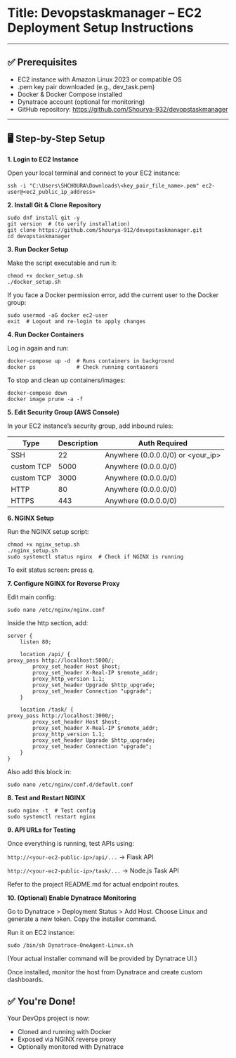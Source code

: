 # Title: Devopstaskmanager – EC2 Deployment Setup Instructions

---
## ✅ Prerequisites
  - EC2 instance with Amazon Linux 2023 or compatible OS
  - .pem key pair downloaded (e.g., dev_task.pem)
  - Docker & Docker Compose installed
  - Dynatrace account (optional for monitoring)
  - GitHub repository: https://github.com/Shourya-932/devopstaskmanager
    
---

## 🖥️ Step-by-Step Setup

**1. Login to EC2 Instance**

Open your local terminal and connect to your EC2 instance:
```
ssh -i "C:\Users\SHCHOURA\Downloads\<key_pair_file_name>.pem" ec2-user@<ec2_public_ip_address>
```

**2. Install Git & Clone Repository**
```
sudo dnf install git -y
git version  # (to verify installation)
git clone https://github.com/Shourya-912/devopstaskmanager.git
cd devopstaskmanager
```

**3. Run Docker Setup**

Make the script executable and run it:
```
chmod +x docker_setup.sh
./docker_setup.sh
```
If you face a Docker permission error, add the current user to the Docker group:
```
sudo usermod -aG docker ec2-user
exit  # Logout and re-login to apply changes
```
**4. Run Docker Containers**

Log in again and run:
```
docker-compose up -d  # Runs containers in background
docker ps             # Check running containers
```

To stop and clean up containers/images:
```
docker-compose down
docker image prune -a -f
```
**5. Edit Security Group (AWS Console)**

In your EC2 instance’s security group, add inbound rules:

| Type      | Description           | Auth Required |
|----------------|-------------|---------------------------------------------|
|SSH    | 22| Anywhere (0.0.0.0/0) or <your_ip>|
|custom TCP | 5000| Anywhere (0.0.0.0/0)|
|custom TCP | 3000| Anywhere (0.0.0.0/0)|
| HTTP | 80| Anywhere (0.0.0.0/0) |
| HTTPS | 443 |Anywhere (0.0.0.0/0)|


**6. NGINX Setup**

Run the NGINX setup script:
```
chmod +x nginx_setup.sh
./nginx_setup.sh
sudo systemctl status nginx  # Check if NGINX is running
```

To exit status screen: press q.

**7. Configure NGINX for Reverse Proxy**

Edit main config:
```
sudo nano /etc/nginx/nginx.conf
```

Inside the http section, add:
```
server {
    listen 80;
 
    location /api/ {
proxy_pass http://localhost:5000/;
        proxy_set_header Host $host;
        proxy_set_header X-Real-IP $remote_addr;
        proxy_http_version 1.1;
        proxy_set_header Upgrade $http_upgrade;
        proxy_set_header Connection "upgrade";
    }
 
    location /task/ {
proxy_pass http://localhost:3000/;
        proxy_set_header Host $host;
        proxy_set_header X-Real-IP $remote_addr;
        proxy_http_version 1.1;
        proxy_set_header Upgrade $http_upgrade;
        proxy_set_header Connection "upgrade";
    }
}
```

Also add this block in:
```
sudo nano /etc/nginx/conf.d/default.conf
```

**8. Test and Restart NGINX**

```   
sudo nginx -t  # Test config
sudo systemctl restart nginx
```

**9. API URLs for Testing**

Once everything is running, test APIs using:

`http://<your-ec2-public-ip>/api/...` → Flask API

`http://<your-ec2-public-ip>/task/...` → Node.js Task API

Refer to the project README.md for actual endpoint routes.

**10. (Optional) Enable Dynatrace Monitoring**

Go to Dynatrace > Deployment Status > Add Host.
Choose Linux and generate a new token.
Copy the installer command.

Run it on EC2 instance:
```
sudo /bin/sh Dynatrace-OneAgent-Linux.sh
```
(Your actual installer command will be provided by Dynatrace UI.)

Once installed, monitor the host from Dynatrace and create custom dashboards.

## ✅ You're Done!

Your DevOps project is now:
- Cloned and running with Docker
- Exposed via NGINX reverse proxy
- Optionally monitored with Dynatrace
